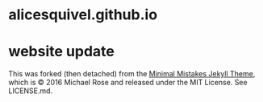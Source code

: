 # alicesquivel.github.io
website update
=======
This was forked (then detached) from the [Minimal Mistakes Jekyll Theme](https://mmistakes.github.io/minimal-mistakes/), which is © 2016 Michael Rose and released under the MIT License. See LICENSE.md.
